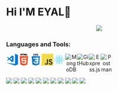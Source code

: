 
 # Hi I'M EYAL👋

<p align="center">
<img src="https://github-readme-stats.vercel.app/api?username=EyalIlan&theme=radical)">
</p>







<!--
![EyalIlan GitHub stats](https://github-readme-stats.vercel.app/api?username=EyalIlan&show_icons=true&theme=radical)
Here are some ideas to get you started:

- 🔭 I’m currently working on ...
- 🌱 I’m currently learning ...
- 👯 I’m looking to collaborate on ...
- 🤔 I’m looking for help with ...
- 💬 Ask me about ...
- 📫 How to reach me: ...
- 😄 Pronouns: ...
- ⚡ Fun fact: ...
-->
  
  
  
### Languages and Tools:
<p align="center">
<img width="32px" title="Visual Studio Code" align="left" alt="Visual Studio Code" src="https://raw.githubusercontent.com/github/explore/80688e429a7d4ef2fca1e82350fe8e3517d3494d/topics/visual-studio-code/visual-studio-code.png" />
<img width="32px" title="HTML5" align="left" alt="HTML5" src="https://raw.githubusercontent.com/github/explore/80688e429a7d4ef2fca1e82350fe8e3517d3494d/topics/html/html.png" />
<img width="32px" title="CSS3" align="left" alt="CSS3" src="https://raw.githubusercontent.com/github/explore/80688e429a7d4ef2fca1e82350fe8e3517d3494d/topics/css/css.png" />
<img width="32px" title="JavaScript" align="left" alt="JavaScript" src="https://raw.githubusercontent.com/github/explore/80688e429a7d4ef2fca1e82350fe8e3517d3494d/topics/javascript/javascript.png" />
<img width="32px" title="React" align="left" alt="React" src="https://raw.githubusercontent.com/github/explore/80688e429a7d4ef2fca1e82350fe8e3517d3494d/topics/react/react.png" 
<img width="32px" title="Nodejs" align="left" alt="Nodejs" src="https://raw.githubusercontent.com/rahulbanerjee26/githubAboutMeGenerator/main/icons/nodejs.svg">
<img width="32px" title="MongoDB" align="left" alt="MongoDB" src="https://pbs.twimg.com/profile_images/704402008854364160/dIYPdBiR.jpg" />
<img width="32px" title="GitHub" align="left" alt="GitHub" src="https://p.kindpng.com/picc/s/255-2558173_github-logo-png-transparent-png.png" />
<img width="32px" title="Express.js" align="left" alt="Express.js" src="https://cdn.buttercms.com/8am8PZECScDawQa33Lv2">
<img width="32px" title="Postman" align="left" alt="Postman" src="https://www.logolynx.com/images/logolynx/f5/f5d41d6b7c54dafe7cd717d09903c275.jpeg">
</p>
 
 
 
</br>
</br> 
</br> 
<p align="left">
  <img src="https://img.shields.io/badge/-HTML5-informational?style=flat&logo=html5&logoColor=white&color=ff7c58">
  <img src="https://img.shields.io/badge/-CSS3-informational?style=flat&logo=css3&logoColor=white&color=1572B6">
  <img src="https://img.shields.io/badge/-Javascript-informational?style=flat&logo=javascript&logoColor=white&color=F7DF1E">
  <img src="https://img.shields.io/badge/-React-informational?style=flat&logo=react&logoColor=white&color=61DAFB">
  <img src="https://img.shields.io/badge/-NodeJS-informational?style=flat&logo=node.js&logoColor=white&color=339933">
  <img src="https://img.shields.io/badge/-MongoDB-informational?style=flat&logo=mongodb&logoColor=white&color=47A248">
  <img src="https://img.shields.io/badge/-Express-informational?style=flat&logo=express&logoColor=white&color=000000">
  <img src="https://img.shields.io/badge/-Redux-informational?style=flat&logo=redux&logoColor=white&color=764ABC">
  <img src="https://img.shields.io/badge/-Sass-informational?style=flat&logo=sass&logoColor=white&color=CC6699">
  <img src="https://img.shields.io/badge/-Express-informational?style=flat&logo=ubuntu&logoColor=white&color=E95420">
  <img src="https://img.shields.io/badge/-Postman-informational?style=flat&logo=Adobe%20Photoshop&logoColor=white&color=31A8FF">
</p>
 
